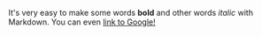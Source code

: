 It's very easy to make some words **bold** and other words *italic* with Markdown. You can even  [link to Google!](https://www.google.com/)
